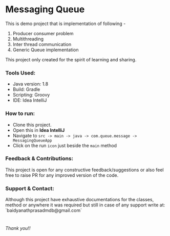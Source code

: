 <h1>Messaging Queue</h1>

This is demo project that is implementation of following -

1. Producer consumer problem
2. Multithreading
3. Inter thread communication
3. Generic Queue implementation

This project only created for the spirit of learning and sharing.

<h3>Tools Used: </h3>

- Java version: 1.8
- Build: Gradle
- Scripting: Groovy
- IDE: Idea IntelliJ

<h3>How to run: </h3>

- Clone this project.
- Open this in **Idea IntelliJ**
- Navigate to `src -> main -> java -> com.queue.message -> MessagingQueueApp`
- Click on the run `icon` just beside the `main` method

<h3>Feedback & Contributions: </h3>
This project is open for any constructive feedback/suggestions or also feel free to raise PR for any
improved version of the code.

<h3>Support & Contact: </h3>
Although this project have exhaustive documentations for the classes, method or anywhere it was required but still in case of any support write at: `baidyanathprasadmdb@gmail.com`

<h1></h1>
<I>Thank you!!</I>
